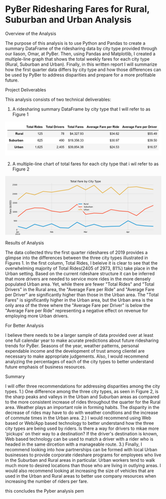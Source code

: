 # PyBer Ridesharing Fares for Rural, Suburban and Urban Analysis


Overview of the Analysis

The purpose of this analysis is to use Python and Pandas to create a summary DataFrame of the ridesharing data by city type provided through our liason, Omar, at PyBer. Then, using Pandas and Matplotlib, I created a multiple-line graph that shows the total weekly fares for each city type (Rural, Suburban and Urban). Finally, in this written report I will summarize how the first quarter data differs by city type and how those differences can be used by PyBer to address disparities and prepare for a more profitable future.


  Project Deliverables
 
This analysis consists of two technical deliverables: 
1) A ridesharing summary DataFrame by city type that I will refer to as Figure 1
    
<img src="analysis/first_Q_summary.png">
    
    
2) A multiple-line chart of total fares for each city type that i wil refer to as Figure 2
    
 
<img src="analysis/Pyber_fare_summary.png">
    
    
    

Results of Analysis
 
The data collected thru the first quarter rideshares of 2019 provides a glimpse into the differences between the three city types illustrated in Figures 1. In the first column, Total Rides, I beleive it is clear to see that the overwhelming majority of Total Rides(2405 of 2973, 81%) take place in the Urban setting. Based on the current rideshare structure it can be inferred that more drivers are needed to service more rides in the more densely populated Urban area. Yet, while there are fewer "Total Rides" and "Total Drivers" in the Rural area, the "Average Fare per Ride" and "Average Fare per Driver" are significantly higher than those in the Urban area. The "Total Fares" is significantly higher in the Urban area, but the Urban area is the only area of the three where the "Average Fare per Driver" is below the "Average Fare per Ride" representing a negative effect on revenue for employing more Urban drivers.

  
  For Better Analysis

I believe there needs to be a larger sample of data provided over at least one full calendar year to make acurate predictions about future ridesharing trends for PyBer. Seasons of the year, weather patterns, personal expendable income and the development of trust among clientel are necessary to make appropriate judgements. Also, I would recommend analyzing the percentages of each of the city types to better understand future emphasis of business resources.   
  
 

Summary

I will offer three recommendations for addressing disparities among the city types.
1.) One difference among the three city types, as seen in Figure 2, is the sharp peaks and valleys in the Urban and Suburban areas as compared to the more consistent increase of rides throughout the quarter for the Rural area. Weather plays an important role in forming habits. The disparity in the decrease of rides may have to do with weather condtions and the increase of commute times in the Urban area.
2.) I would recommend using Web based or Web/App based technology to better understand how the three city types are being used by riders. Is there a way for drivers to mkae more 'pickups' on their way to a destination? If the driver's destination is known, Web based technology can be used to match a driver with a rider who is headed in the same dircetion with a manageable route. 
3.) Finally, I recommend looking into how partnerships can be formed with local Urban businesses to provide corporate rideshare programs for employees who live in the Suburban and Rural areas in particular. Urban workers tend to walk much more to desired locations than those who are living in outlying areas. I would also recommend looking at increasing the size of vehicles that are used in the Urban and Rural areas to better use company resources when increasing the number of riders per fare. 
 
this concludes the Pyber analysis pem

